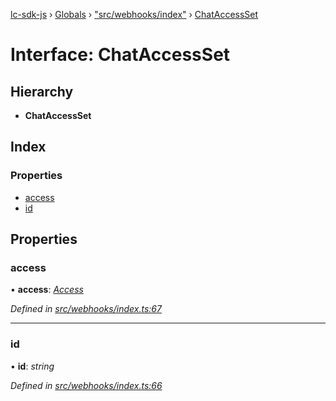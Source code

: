 [lc-sdk-js](../README.md) › [Globals](../globals.md) › ["src/webhooks/index"](../modules/_src_webhooks_index_.md) › [ChatAccessSet](_src_webhooks_index_.chataccessset.md)

# Interface: ChatAccessSet

## Hierarchy

* **ChatAccessSet**

## Index

### Properties

* [access](_src_webhooks_index_.chataccessset.md#access)
* [id](_src_webhooks_index_.chataccessset.md#id)

## Properties

###  access

• **access**: *[Access](_src_objects_index_.access.md)*

*Defined in [src/webhooks/index.ts:67](https://github.com/livechat/lc-sdk-js/blob/5281c0a/src/webhooks/index.ts#L67)*

___

###  id

• **id**: *string*

*Defined in [src/webhooks/index.ts:66](https://github.com/livechat/lc-sdk-js/blob/5281c0a/src/webhooks/index.ts#L66)*

